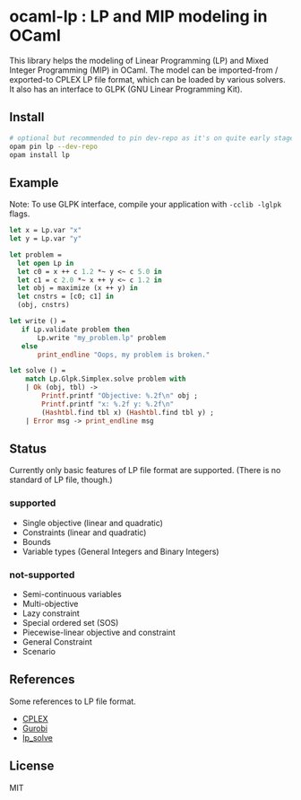 # ocaml-lp : LP and MIP modeling in OCaml

This library helps the modeling of Linear Programming (LP) and Mixed Integer Programming (MIP) in OCaml.
The model can be imported-from / exported-to CPLEX LP file format, which can be loaded by various solvers.
It also has an interface to GLPK (GNU Linear Programming Kit).

## Install

```bash
# optional but recommended to pin dev-repo as it's on quite early stage of development
opam pin lp --dev-repo
opam install lp
```

## Example

Note: To use GLPK interface, compile your application with `-cclib -lglpk` flags.

```ocaml
let x = Lp.var "x"
let y = Lp.var "y"

let problem =
  let open Lp in
  let c0 = x ++ c 1.2 *~ y <~ c 5.0 in
  let c1 = c 2.0 *~ x ++ y <~ c 1.2 in
  let obj = maximize (x ++ y) in
  let cnstrs = [c0; c1] in
  (obj, cnstrs)

let write () =
   if Lp.validate problem then
       Lp.write "my_problem.lp" problem
   else
       print_endline "Oops, my problem is broken."

let solve () =
    match Lp.Glpk.Simplex.solve problem with
    | Ok (obj, tbl) ->
        Printf.printf "Objective: %.2f\n" obj ;
        Printf.printf "x: %.2f y: %.2f\n"
        (Hashtbl.find tbl x) (Hashtbl.find tbl y) ;
    | Error msg -> print_endline msg
```

## Status

Currently only basic features of LP file format are supported.
(There is no standard of LP file, though.)

### supported

- Single objective (linear and quadratic)
- Constraints (linear and quadratic)
- Bounds
- Variable types (General Integers and Binary Integers)

### not-supported

- Semi-continuous variables
- Multi-objective
- Lazy constraint
- Special ordered set (SOS)
- Piecewise-linear objective and constraint
- General Constraint
- Scenario

## References

Some references to LP file format.

- [CPLEX](https://www.ibm.com/support/knowledgecenter/SSSA5P_12.7.1/ilog.odms.cplex.help/CPLEX/FileFormats/topics/LP.html)
- [Gurobi](https://www.gurobi.com/documentation/9.0/refman/lp_format.html)
- [lp_solve](http://lpsolve.sourceforge.net/5.5/CPLEX-format.htm)

## License
MIT
